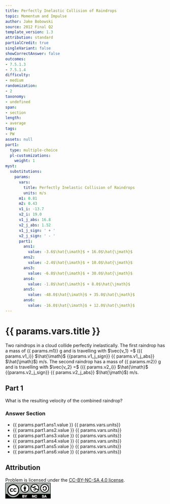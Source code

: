 ```yaml
---
title: Perfectly Inelastic Collision of Raindrops
topic: Momentum and Impulse
author: Jake Bobowski
source: 2012 Final Q2
template_version: 1.3
attribution: standard
partialCredit: true
singleVariant: false
showCorrectAnswer: false
outcomes:
- 7.5.1.3
- 7.5.1.4
difficulty:
- medium
randomization:
- 2
taxonomy:
- undefined
span:
- section
length:
- average
tags:
- PW
assets: null
part1:
  type: multiple-choice
  pl-customizations:
    weight: 1
myst:
  substitutions:
    params:
      vars:
        title: Perfectly Inelastic Collision of Raindrops
        units: m/s
      m1: 0.81
      m2: 0.43
      v1_i: -13.7
      v2_i: 19.0
      v1_j_abs: 16.8
      v2_j_abs: 1.52
      v1_j_sign: ' + '
      v2_j_sign: ' - '
      part1:
        ans1:
          value: -3.6$\hat{\imath}$ + 16.0$\hat{\jmath}$
        ans2:
          value: -2.4$\hat{\imath}$ + 10.0$\hat{\jmath}$
        ans3:
          value: -6.8$\hat{\imath}$ + 30.0$\hat{\jmath}$
        ans4:
          value: -1.8$\hat{\imath}$ + 8.0$\hat{\jmath}$
        ans5:
          value: -48.0$\hat{\imath}$ + 35.0$\hat{\jmath}$
        ans6:
          value: -16.0$\hat{\imath}$ + 12.0$\hat{\jmath}$
---
```

# {{ params.vars.title }}
Two raindrops in a cloud collide perfectly inelastically. The first raindrop has a mass of {{ params.m1}} g and is travelling with $\vec{v_1} =$ ({{ params.v1_i}} $\hat{\imath}$ {{params.v1_j_sign}} {{ params.v1_j_abs}} $\hat{\jmath}$) m/s.
The second raindrop has a mass of {{ params.m2}} g and is travelling with $\vec{v_2} =$ ({{ params.v2_i}} $\hat{\imath}$ {{params.v2_j_sign}} {{ params.v2_j_abs}} $\hat{\jmath}$) m/s.

## Part 1

What is the resulting velocity of the combined raindrop?

### Answer Section

- {{ params.part1.ans1.value }} {{ params.vars.units}}
- {{ params.part1.ans2.value }} {{ params.vars.units}}
- {{ params.part1.ans3.value }} {{ params.vars.units}}
- {{ params.part1.ans4.value }} {{ params.vars.units}}
- {{ params.part1.ans5.value }} {{ params.vars.units}}
- {{ params.part1.ans6.value }} {{ params.vars.units}}

## Attribution

Problem is licensed under the [CC-BY-NC-SA 4.0 license](https://creativecommons.org/licenses/by-nc-sa/4.0/).<br> ![The Creative Commons 4.0 license requiring attribution-BY, non-commercial-NC, and share-alike-SA license.](https://raw.githubusercontent.com/firasm/bits/master/by-nc-sa.png)